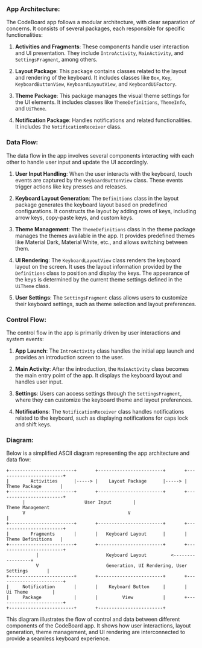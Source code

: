 
### App Architecture:
The CodeBoard app follows a modular architecture, with clear separation of concerns. It consists of several packages, each responsible for specific functionalities:

1. **Activities and Fragments**: These components handle user interaction and UI presentation. They include `IntroActivity`, `MainActivity`, and `SettingsFragment`, among others.

2. **Layout Package**: This package contains classes related to the layout and rendering of the keyboard. It includes classes like `Box`, `Key`, `KeyboardButtonView`, `KeyboardLayoutView`, and `KeyboardUiFactory`.

3. **Theme Package**: This package manages the visual theme settings for the UI elements. It includes classes like `ThemeDefinitions`, `ThemeInfo`, and `UiTheme`.

4. **Notification Package**: Handles notifications and related functionalities. It includes the `NotificationReceiver` class.

### Data Flow:
The data flow in the app involves several components interacting with each other to handle user input and update the UI accordingly.

1. **User Input Handling**: When the user interacts with the keyboard, touch events are captured by the `KeyboardButtonView` class. These events trigger actions like key presses and releases.

2. **Keyboard Layout Generation**: The `Definitions` class in the layout package generates the keyboard layout based on predefined configurations. It constructs the layout by adding rows of keys, including arrow keys, copy-paste keys, and custom keys.

3. **Theme Management**: The `ThemeDefinitions` class in the theme package manages the themes available in the app. It provides predefined themes like Material Dark, Material White, etc., and allows switching between them.

4. **UI Rendering**: The `KeyboardLayoutView` class renders the keyboard layout on the screen. It uses the layout information provided by the `Definitions` class to position and display the keys. The appearance of the keys is determined by the current theme settings defined in the `UiTheme` class.

5. **User Settings**: The `SettingsFragment` class allows users to customize their keyboard settings, such as theme selection and layout preferences.

### Control Flow:
The control flow in the app is primarily driven by user interactions and system events:

1. **App Launch**: The `IntroActivity` class handles the initial app launch and provides an introduction screen to the user.

2. **Main Activity**: After the introduction, the `MainActivity` class becomes the main entry point of the app. It displays the keyboard layout and handles user input.

3. **Settings**: Users can access settings through the `SettingsFragment`, where they can customize the keyboard theme and layout preferences.

4. **Notifications**: The `NotificationReceiver` class handles notifications related to the keyboard, such as displaying notifications for caps lock and shift keys.

### Diagram:
Below is a simplified ASCII diagram representing the app architecture and data flow:

```
+------------------------+       +------------------------+       +------------------------+
|        Activities      |-----> |    Layout Package      |-----> |    Theme Package       |
+------------------------+       +------------------------+       +------------------------+
      |                      User Input        |                       Theme Management
      V                                      V                                |
+------------------------+       +------------------------+       +------------------------+
|        Fragments       |       |   Keyboard Layout      |       |    Theme Definitions   |
+------------------------+       +------------------------+       +------------------------+
           |                         Keyboard Layout         <-----------------+
           V                         Generation, UI Rendering, User Settings       |
+------------------------+       +------------------------+       +------------------------+
|     Notification       |       |    Keyboard Button     |       |       Ui Theme         |
|     Package            |       |         View           |       +------------------------+
+------------------------+       +------------------------+
``` 

This diagram illustrates the flow of control and data between different components of the CodeBoard app. It shows how user interactions, layout generation, theme management, and UI rendering are interconnected to provide a seamless keyboard experience.
